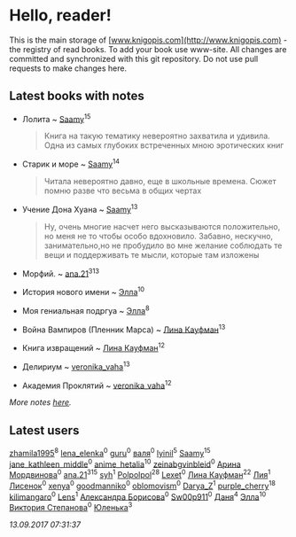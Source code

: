 # Hello, reader!
This is the main storage of [www.knigopis.com](http://www.knigopis.com) - the registry of read books.
To add your book use www-site. All changes are committed and synchronized with this git repository.
Do not use pull requests to make changes here.


## Latest books with notes
* Лолита ~ [Saamy](users/115/115226508-vkontakte)<sup>15</sup>
    > Книга на такую тематику невероятно захватила и удивила. Одна из самых глубоких встреченных мною эротических книг

* Старик и море ~ [Saamy](users/115/115226508-vkontakte)<sup>14</sup>
    > Читала невероятно давно, еще в школьные времена. Сюжет помню разве что весьма в общих чертах

* Учение Дона Хуана ~ [Saamy](users/115/115226508-vkontakte)<sup>13</sup>
    > Ну, очень многие насчет него высказываются положительно, но меня не то чтобы особо вдохновило. Забавно, нескучно, занимательно,но не пробудило во мне желание соблюдать те вещи и поддерживать те мысли, которые там изложены

* Морфий. ~ [ana.21](users/107/107655526900000657481-google)<sup>313</sup>

* История нового имени ~ [Элла](users/100/1002037069862545-facebook)<sup>10</sup>

* Моя гениальная подргуа ~ [Элла](users/100/1002037069862545-facebook)<sup>8</sup>

* Война Вампиров (Пленник Марса) ~ [Лина Кауфман](users/143/143278479-vkontakte)<sup>13</sup>

* Книга извращений ~ [Лина Кауфман](users/143/143278479-vkontakte)<sup>12</sup>

* Делириум ~ [veronika_vaha](users/876/87639392-vkontakte)<sup>13</sup>

* Академия Проклятий ~ [veronika_vaha](users/876/87639392-vkontakte)<sup>12</sup>


_More notes [here](latest_books_with_notes.md)._


## Latest users
[zhamila1995](users/436/43615118-vkontakte)<sup>8</sup> 
[lena_elenka](users/913/91377748-vkontakte)<sup>0</sup> 
[guru](users/100/100000628715277-facebook)<sup>0</sup> 
[валя](users/523/523518851324327-facebook)<sup>0</sup> 
[lyinil](users/345/3458212-vkontakte)<sup>5</sup> 
[Saamy](users/115/115226508-vkontakte)<sup>15</sup> 
[jane_kathleen_middle](users/455/45570698-vkontakte)<sup>0</sup> 
[anime_hetalia](users/137/137961387-vkontakte)<sup>10</sup> 
[zeinabgvinbleid](users/645/6457992-vkontakte)<sup>0</sup> 
[Арина Мордвинова](users/205/2058208183579121328-mailru)<sup>0</sup> 
[ana.21](users/107/107655526900000657481-google)<sup>315</sup> 
[syh](users/110/110069342999463882216-google)<sup>1</sup> 
[Polpolpol](users/103/103995186316826099543-google)<sup>28</sup> 
[Lexet](users/196/196594205-vkontakte)<sup>0</sup> 
[Лина Кауфман](users/143/143278479-vkontakte)<sup>22</sup> 
[Лия](users/116/116507016-vkontakte)<sup>1</sup> 
[Лисенок](users/855/855179368554-odnoklassniki)<sup>0</sup> 
[xenya](users/183/183959719-vkontakte)<sup>0</sup> 
[goodmanniko](users/345/34520370-vkontakte)<sup>0</sup> 
[oblomovism](users/184/184792270-vkontakte)<sup>0</sup> 
[Darya_Z](users/102/102125384391056623500-google)<sup>1</sup> 
[purple_cherry](users/106/106005619986229944459-google)<sup>18</sup> 
[kilimangaro](users/527/52797109-vkontakte)<sup>0</sup> 
[Lens](users/322/32214946-vkontakte)<sup>1</sup> 
[Александра Борисова](users/134/13444240621295387226-mailru)<sup>0</sup> 
[Sw00p911](users/100/100000769927023-facebook)<sup>0</sup> 
[Даня](users/883/88335013-vkontakte)<sup>4</sup> 
[Элла](users/100/1002037069862545-facebook)<sup>10</sup> 
[Виктория Степанова](users/157/15757748591277193869-mailru)<sup>0</sup> 
[Юленька](users/651/6515406367237956327-mailru)<sup>3</sup> 


_13.09.2017 07:31:37_
